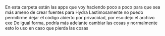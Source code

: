 En esta carpeta están las apps que voy haciendo poco a poco para que sea más ameno de crear fuentes para Hydra
Lastimosamente no puedo permitirme dejar el código abierto por privacidad, por eso dejo el archivo exe
De igual forma, podría más adelante cambiar las cosas y normalmente esto lo uso en caso que pierda las cosas
